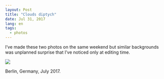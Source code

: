```yaml
---
layout: Post
title: "Clouds diptych"
date: Jul 31, 2017
lang: en
tags:
  - photos
---
```


I’ve made these two photos on the same weekend but similar backgrounds was unplanned surprise that I’ve noticed only at editing time.

![](photo://2017-07-30_0723_Artem_Sapegin_diptych)

Berlin, Germany, July 2017.
